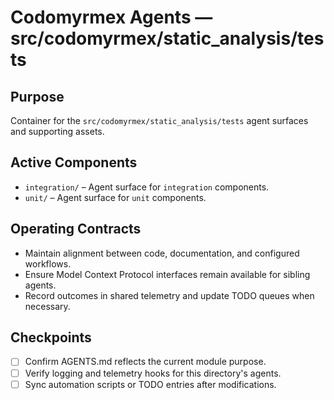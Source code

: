 # Codomyrmex Agents — src/codomyrmex/static_analysis/tests

## Purpose
Container for the `src/codomyrmex/static_analysis/tests` agent surfaces and supporting assets.

## Active Components
- `integration/` – Agent surface for `integration` components.
- `unit/` – Agent surface for `unit` components.

## Operating Contracts
- Maintain alignment between code, documentation, and configured workflows.
- Ensure Model Context Protocol interfaces remain available for sibling agents.
- Record outcomes in shared telemetry and update TODO queues when necessary.

## Checkpoints
- [ ] Confirm AGENTS.md reflects the current module purpose.
- [ ] Verify logging and telemetry hooks for this directory's agents.
- [ ] Sync automation scripts or TODO entries after modifications.
